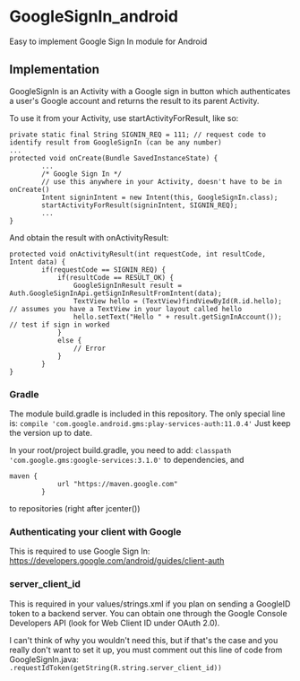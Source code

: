 # GoogleSignIn_android
Easy to implement Google Sign In module for Android 

## Implementation 
GoogleSignIn is an Activity with a Google sign in button which authenticates a user's Google account and returns the result to its parent Activity. 

To use it from your Activity, use startActivityForResult, like so: 
```
private static final String SIGNIN_REQ = 111; // request code to identify result from GoogleSignIn (can be any number)
...
protected void onCreate(Bundle SavedInstanceState) { 
        ...        
        /* Google Sign In */ 
        // use this anywhere in your Activity, doesn't have to be in onCreate()
        Intent signinIntent = new Intent(this, GoogleSignIn.class);
        startActivityForResult(signinIntent, SIGNIN_REQ);        
        ...
}
```
And obtain the result with onActivityResult:
```
protected void onActivityResult(int requestCode, int resultCode, Intent data) {
        if(requestCode == SIGNIN_REQ) {
            if(resultCode == RESULT_OK) {
                GoogleSignInResult result = Auth.GoogleSignInApi.getSignInResultFromIntent(data);
                TextView hello = (TextView)findViewById(R.id.hello); // assumes you have a TextView in your layout called hello
                hello.setText("Hello " + result.getSignInAccount()); // test if sign in worked
            }
            else {
                // Error 
            }
        }
}
```

### Gradle
The module build.gradle is included in this repository. The only special line is: 
```compile 'com.google.android.gms:play-services-auth:11.0.4'```
Just keep the version up to date. 

In your root/project build.gradle, you need to add: 
```classpath 'com.google.gms:google-services:3.1.0'``` to dependencies, and
```
maven {
            url "https://maven.google.com"
        }
```
to repositories (right after jcenter())

### Authenticating your client with Google
This is required to use Google Sign In: https://developers.google.com/android/guides/client-auth

### server_client_id
This is required in your values/strings.xml if you plan on sending a GoogleID token to a backend server. You can obtain one through the Google Console Developers API (look for Web Client ID under OAuth 2.0).

I can't think of why you wouldn't need this, but if that's the case and you really don't want to set it up, you must comment out this line of code from GoogleSignIn.java:
``` .requestIdToken(getString(R.string.server_client_id)) ```

